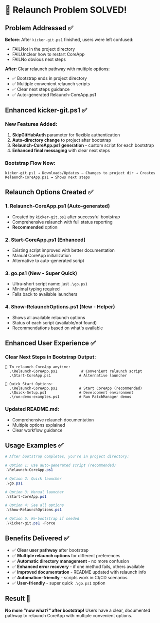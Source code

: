 # 🎉 Relaunch Problem SOLVED!

## Problem Addressed ✅

**Before**: After `kicker-git.ps1` finished, users were left confused:
-  FAILNot in the project directory
-  FAILUnclear how to restart CoreApp
-  FAILNo obvious next steps

**After**: Clear relaunch pathway with multiple options:
- ✅ Bootstrap ends in project directory
- ✅ Multiple convenient relaunch scripts
- ✅ Clear next steps guidance
- ✅ Auto-generated Relaunch-CoreApp.ps1

## Enhanced kicker-git.ps1 ✅

### New Features Added:
1. **SkipGitHubAuth** parameter for flexible authentication
2. **Auto-directory change** to project after bootstrap
3. **Relaunch-CoreApp.ps1 generation** - custom script for each bootstrap
4. **Enhanced final messaging** with clear next steps

### Bootstrap Flow Now:
```
kicker-git.ps1 → Downloads/Updates → Changes to project dir → Creates Relaunch-CoreApp.ps1 → Shows next steps
```

## Relaunch Options Created ✅

### 1. **Relaunch-CoreApp.ps1** (Auto-generated)
- Created by `kicker-git.ps1` after successful bootstrap
- Comprehensive relaunch with full status reporting
- **Recommended** option

### 2. **Start-CoreApp.ps1** (Enhanced)
- Existing script improved with better documentation
- Manual CoreApp initialization
- Alternative to auto-generated script

### 3. **go.ps1** (New - Super Quick)
- Ultra-short script name: just `.\go.ps1`
- Minimal typing required
- Falls back to available launchers

### 4. **Show-RelaunchOptions.ps1** (New - Helper)
- Shows all available relaunch options
- Status of each script (available/not found)
- Recommendations based on what's available

## Enhanced User Experience ✅

### Clear Next Steps in Bootstrap Output:
```
🔄 To relaunch CoreApp anytime:
  .\Relaunch-CoreApp.ps1           # Convenient relaunch script
  .\Start-CoreApp.ps1             # Alternative launcher

🚀 Quick Start Options:
  .\Relaunch-CoreApp.ps1          # Start CoreApp (recommended)
  .\Quick-Setup.ps1               # Development environment
  .\run-demo-examples.ps1         # Run PatchManager demos
```

### Updated README.md:
- Comprehensive relaunch documentation
- Multiple options explained
- Clear workflow guidance

## Usage Examples ✅

```powershell
# After bootstrap completes, you're in project directory:

# Option 1: Use auto-generated script (recommended)
.\Relaunch-CoreApp.ps1

# Option 2: Quick launcher
.\go.ps1

# Option 3: Manual launcher
.\Start-CoreApp.ps1

# Option 4: See all options
.\Show-RelaunchOptions.ps1

# Option 5: Re-bootstrap if needed
.\kicker-git.ps1 -Force
```

## Benefits Delivered ✅

- ✅ **Clear user pathway** after bootstrap
- ✅ **Multiple relaunch options** for different preferences
- ✅ **Automatic directory management** - no more confusion
- ✅ **Enhanced error recovery** - if one method fails, others available
- ✅ **Improved documentation** - README updated with relaunch info
- ✅ **Automation-friendly** - scripts work in CI/CD scenarios
- ✅ **User-friendly** - super quick `.\go.ps1` option

## Result 🎯

**No more "now what?" after bootstrap!** Users have a clear, documented pathway to relaunch CoreApp with multiple convenient options.
